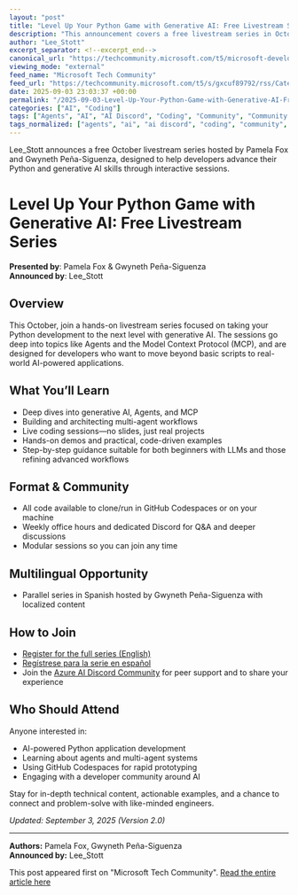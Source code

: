 ```yaml
---
layout: "post"
title: "Level Up Your Python Game with Generative AI: Free Livestream Series"
description: "This announcement covers a free livestream series in October, led by Pamela Fox and Gwyneth Peña-Siguenza, focusing on Python development and generative AI techniques. The sessions will delve into building AI-powered applications, leveraging Agents and the Model Context Protocol (MCP), and will include live coding, real-world demos, and community participation via GitHub Codespaces and Discord."
author: "Lee_Stott"
excerpt_separator: <!--excerpt_end-->
canonical_url: "https://techcommunity.microsoft.com/t5/microsoft-developer-community/level-up-your-python-game-with-generative-ai-free-livestream/ba-p/4450646"
viewing_mode: "external"
feed_name: "Microsoft Tech Community"
feed_url: "https://techcommunity.microsoft.com/t5/s/gxcuf89792/rss/Category?category.id=Azure"
date: 2025-09-03 23:03:37 +00:00
permalink: "/2025-09-03-Level-Up-Your-Python-Game-with-Generative-AI-Free-Livestream-Series.html"
categories: ["AI", "Coding"]
tags: ["Agents", "AI", "AI Discord", "Coding", "Community", "Community Event", "Generative AI", "GitHub Codespaces", "Learning Series", "Live Coding", "LLMs", "MCP", "Microsoft", "Multi Agent Workflows", "Python", "VS Code"]
tags_normalized: ["agents", "ai", "ai discord", "coding", "community", "community event", "generative ai", "github codespaces", "learning series", "live coding", "llms", "mcp", "microsoft", "multi agent workflows", "python", "vs code"]
---
```


Lee_Stott announces a free October livestream series hosted by Pamela Fox and Gwyneth Peña-Siguenza, designed to help developers advance their Python and generative AI skills through interactive sessions.<!--excerpt_end-->

# Level Up Your Python Game with Generative AI: Free Livestream Series

**Presented by**: Pamela Fox & Gwyneth Peña-Siguenza  
**Announced by**: Lee_Stott

## Overview

This October, join a hands-on livestream series focused on taking your Python development to the next level with generative AI. The sessions go deep into topics like Agents and the Model Context Protocol (MCP), and are designed for developers who want to move beyond basic scripts to real-world AI-powered applications.

## What You’ll Learn

- Deep dives into generative AI, Agents, and MCP
- Building and architecting multi-agent workflows
- Live coding sessions—no slides, just real projects
- Hands-on demos and practical, code-driven examples
- Step-by-step guidance suitable for both beginners with LLMs and those refining advanced workflows

## Format & Community

- All code available to clone/run in GitHub Codespaces or on your machine
- Weekly office hours and dedicated Discord for Q&A and deeper discussions
- Modular sessions so you can join any time

## Multilingual Opportunity

- Parallel series in Spanish hosted by Gwyneth Peña-Siguenza with localized content

## How to Join

- [Register for the full series (English)](https://developer.microsoft.com/en-us/reactor/series/S-1581/?wt.mc_id=youtube_S-1581_organicsocial_reactor)
- [Regístrese para la serie en español](https://developer.microsoft.com/en-us/reactor/series/S-1492/)
- Join the [Azure AI Discord Community](https://aka.ms/ai/discord) for peer support and to share your experience

## Who Should Attend

Anyone interested in:

- AI-powered Python application development
- Learning about agents and multi-agent systems
- Using GitHub Codespaces for rapid prototyping
- Engaging with a developer community around AI

Stay for in-depth technical content, actionable examples, and a chance to connect and problem-solve with like-minded engineers.

*Updated: September 3, 2025 (Version 2.0)*

---

**Authors:** Pamela Fox, Gwyneth Peña-Siguenza  
**Announced by:** Lee_Stott

This post appeared first on "Microsoft Tech Community". [Read the entire article here](https://techcommunity.microsoft.com/t5/microsoft-developer-community/level-up-your-python-game-with-generative-ai-free-livestream/ba-p/4450646)
